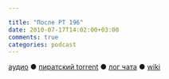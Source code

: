 ```yaml
---

title: "После РТ 196"
date: 2010-07-17T14:02:00+03:00
comments: true
categories: podcast
---
```

[аудио](http://cdn.radio-t.com/rt196post.mp3) ● [пиратский torrent](http://pirates.radio-t.com/torrents/rt196post.mp3.torrent) ● [лог чата](http://chat.radio-t.com/logs/radio-t-196.html) ● [wiki](http://wiki.radio-t.com/%D0%9F%D0%BE%D1%81%D0%BB%D0%B5_%D0%A0%D0%A2_196)<audio src="http://cdn.radio-t.com/rt196post.mp3" preload="none">
